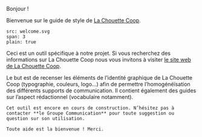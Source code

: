 Bonjour !

Bienvenue sur le guide de style de [La Chouette Coop](https://www.lachouettecoop.fr).

```image
src: welcome.svg
span: 3
plain: true
```

Ceci est un outil spécifique à notre projet. Si vous recherchez des informations sur La Chouette Coop nous vous invitons à visiter [le site web de La Chouette Coop](https://www.lachouettecoop.fr).

Le but est de recenser les éléments de l’identité graphique de La Chouette Coop (typographie, couleurs, logo…) afin de permettre l’homogénéïsation des différents supports de communication. Il contient également des guides sur l’aspect rédactionnel (vocabulaire notamment).

```hint
Cet outil est encore en cours de construction. N’hésitez pas à contacter **le Groupe Communication** pour toute suggestion ou question sur son utilisation.

Toute aide est la bienvenue ! Merci.
```
